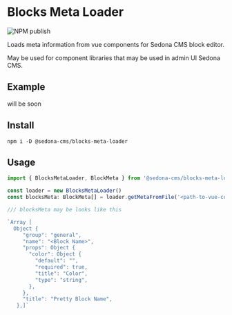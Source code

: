 # Blocks Meta Loader

![NPM publish](https://github.com/sedona-cms/blocks-meta-loader/workflows/NPM%20publish/badge.svg)

Loads meta information from vue components for Sedona CMS block editor.

May be used for component libraries that may be used in admin UI Sedona CMS.

## Example

will be soon

## Install

`npm i -D @sedona-cms/blocks-meta-loader`

## Usage

```typescript
import { BlocksMetaLoader, BlockMeta } from '@sedona-cms/blocks-meta-loader'

const loader = new BlocksMetaLoader()
const blocksMeta: BlockMeta[] = loader.getMetaFromFile('<path-to-vue-component>')

/// blocksMeta may be looks like this

`Array [
  Object {
     "group": "general",
     "name": "<Block Name>",
     "props": Object {
       "color": Object {
         "default": "",
         "required": true,
         "title": "Color",
         "type": "string",
       },
     },
     "title": "Pretty Block Name",
   },]`

```
